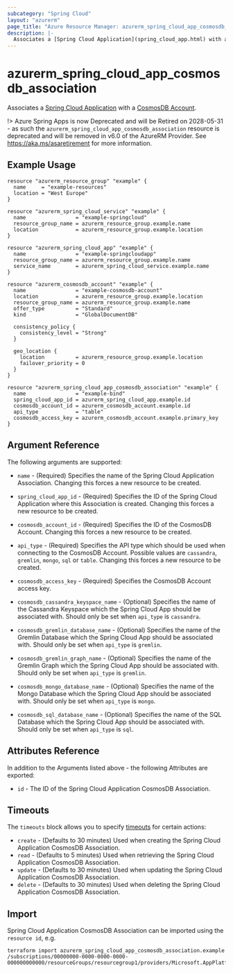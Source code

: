 ```yaml
---
subcategory: "Spring Cloud"
layout: "azurerm"
page_title: "Azure Resource Manager: azurerm_spring_cloud_app_cosmosdb_association"
description: |-
  Associates a [Spring Cloud Application](spring_cloud_app.html) with a [CosmosDB Account](cosmosdb_account.html).
---
```


# azurerm_spring_cloud_app_cosmosdb_association

Associates a [Spring Cloud Application](spring_cloud_app.html) with a [CosmosDB Account](cosmosdb_account.html).

!> Azure Spring Apps is now Deprecated and will be Retired on 2028-05-31 - as such the `azurerm_spring_cloud_app_cosmosdb_association` resource is deprecated and will be removed in v6.0 of the AzureRM Provider. See https://aka.ms/asaretirement for more information.

## Example Usage

```hcl
resource "azurerm_resource_group" "example" {
  name     = "example-resources"
  location = "West Europe"
}

resource "azurerm_spring_cloud_service" "example" {
  name                = "example-springcloud"
  resource_group_name = azurerm_resource_group.example.name
  location            = azurerm_resource_group.example.location
}

resource "azurerm_spring_cloud_app" "example" {
  name                = "example-springcloudapp"
  resource_group_name = azurerm_resource_group.example.name
  service_name        = azurerm_spring_cloud_service.example.name
}

resource "azurerm_cosmosdb_account" "example" {
  name                = "example-cosmosdb-account"
  location            = azurerm_resource_group.example.location
  resource_group_name = azurerm_resource_group.example.name
  offer_type          = "Standard"
  kind                = "GlobalDocumentDB"

  consistency_policy {
    consistency_level = "Strong"
  }

  geo_location {
    location          = azurerm_resource_group.example.location
    failover_priority = 0
  }
}

resource "azurerm_spring_cloud_app_cosmosdb_association" "example" {
  name                = "example-bind"
  spring_cloud_app_id = azurerm_spring_cloud_app.example.id
  cosmosdb_account_id = azurerm_cosmosdb_account.example.id
  api_type            = "table"
  cosmosdb_access_key = azurerm_cosmosdb_account.example.primary_key
}
```

## Argument Reference

The following arguments are supported:

* `name` - (Required) Specifies the name of the Spring Cloud Application Association. Changing this forces a new resource to be created.

* `spring_cloud_app_id` - (Required) Specifies the ID of the Spring Cloud Application where this Association is created. Changing this forces a new resource to be created.

* `cosmosdb_account_id` - (Required) Specifies the ID of the CosmosDB Account. Changing this forces a new resource to be created.

* `api_type` - (Required) Specifies the API type which should be used when connecting to the CosmosDB Account. Possible values are `cassandra`, `gremlin`, `mongo`, `sql` or `table`. Changing this forces a new resource to be created.
  
* `cosmosdb_access_key` - (Required) Specifies the CosmosDB Account access key.

* `cosmosdb_cassandra_keyspace_name` - (Optional) Specifies the name of the Cassandra Keyspace which the Spring Cloud App should be associated with. Should only be set when `api_type` is `cassandra`.

* `cosmosdb_gremlin_database_name` - (Optional) Specifies the name of the Gremlin Database which the Spring Cloud App should be associated with. Should only be set when `api_type` is `gremlin`.

* `cosmosdb_gremlin_graph_name` - (Optional) Specifies the name of the Gremlin Graph which the Spring Cloud App should be associated with. Should only be set when `api_type` is `gremlin`.

* `cosmosdb_mongo_database_name` - (Optional) Specifies the name of the Mongo Database which the Spring Cloud App should be associated with. Should only be set when `api_type` is `mongo`.

* `cosmosdb_sql_database_name` - (Optional) Specifies the name of the SQL Database which the Spring Cloud App should be associated with. Should only be set when `api_type` is `sql`.

## Attributes Reference

In addition to the Arguments listed above - the following Attributes are exported:

* `id` - The ID of the Spring Cloud Application CosmosDB Association.

## Timeouts

The `timeouts` block allows you to specify [timeouts](https://www.terraform.io/language/resources/syntax#operation-timeouts) for certain actions:

* `create` - (Defaults to 30 minutes) Used when creating the Spring Cloud Application CosmosDB Association.
* `read` - (Defaults to 5 minutes) Used when retrieving the Spring Cloud Application CosmosDB Association.
* `update` - (Defaults to 30 minutes) Used when updating the Spring Cloud Application CosmosDB Association.
* `delete` - (Defaults to 30 minutes) Used when deleting the Spring Cloud Application CosmosDB Association.

## Import

Spring Cloud Application CosmosDB Association can be imported using the `resource id`, e.g.

```shell
terraform import azurerm_spring_cloud_app_cosmosdb_association.example /subscriptions/00000000-0000-0000-0000-000000000000/resourceGroups/resourcegroup1/providers/Microsoft.AppPlatform/spring/service1/apps/app1/bindings/bind1
```
